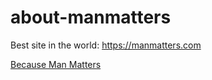 # about-manmatters

Best site in the world:
https://manmatters.com


<a href="https://manmatters.com">Because Man Matters</a>


